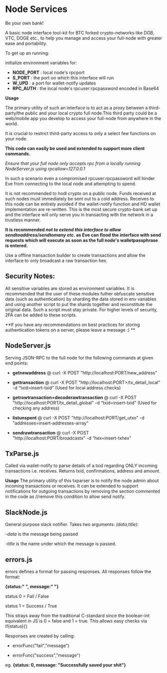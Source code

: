# Node Services
Be your own bank!

A basic node interface tool-kit for BTC forked crypto-networks like DGB, VTC, DOGE etc., to help you manage and access your full-node with greater ease and portability.  

To get up an running:

initialize environment variables for:
 - **NODE_PORT** : local node's rpcport 
 - **S_PORT** : the port on which this interface will run 
 - **W_UPD** : a port for wallet-notify updates
 - **RPC_AUTH** : the local node's rpcuser:rpcpassword encoded in Base64
 
 **Usage**
 
The primary utility of such an interface is to act as a proxy between a third-party/the public and your local crypto full node.This third party could be a web/mobile app you develop to access your full-node from anywhere in the world.

It is crucial to restrict third-party access to only a select few functions on your node. 

**This code can easily be used and extended to support more client commands.**

*Ensure that your full node only accepts rpc from a locally running NodeServer.js using rpcallow=127.0.0.1*

In such a scenario even a compromised rpcuser:rpcpassword will hinder Eve from connecting to the local node and attempting to spend.  

It is not recommended to hodl crypto on a public node. Funds received at such nodes must immediately be sent out to a cold address. Receives to this node can be entirely avoided if the wallet-notify function and HD wallet implementation are re-written. This is the most secure crypto-bank set up and the interface will only serve you in transacting with the network in a trustless manner. 

**It is recommended _not to extend this interface to allow sendtoaddress/sendtomany etc._ as Eve can flood the interface with send requests which will execute as soon as the full node's walletpassphrase is entered.**

Use a offline transaction builder to create transactions and allow the interface to only broadcast a raw transaction hex.

## Security Notes:
All sensitive variables are stored as environment variables. 
It is recommended that the user of these modules futher obfuscate sensitive data (such as authentication) by sharding the data stored in env variables and using another script to put the shards together and reconstitute the original data. Such a script must stay private. For higher levels of security, 2FA can be added to these scripts.

**If you have any recommendations on best practices for storing authentication tokens on a server, please leave a message :) **

## NodeServer.js

Serving JSON-RPC to the full node for the following commands at given end points:

- **getnewaddress** @ curl -X POST "http://localhost:PORT/new_address"

- **gettransaction** @ curl -X POST "http://localhost:PORT>/tx_detail_local" -d “txid=insert-txid” (Used for local address checks)

- **getrawtransaction+decoderawtransaction** @ curl -X POST "http://localhost:PORT/tx_detail_global" -d “txid=insert-txid” (Used for checking any address)

- **listunspent** @ curl -X POST "http://localhost:PORT/get_utxo" -d "addresses=insert-addresses-array"

- **sendrawtransaction** @ curl -X POST "http://localhost:PORT/broadcastx" -d “hex=insert-txhex”


## TxParse.js

Called via wallet-notify to parse details of a txid regarding ONLY incoming transactions i.e. receives.
Returns txid, confirmations, address and amount.

**Usage**
The primary utility of this txparser is to notify the node admin about incoming transactions or receives. 
It can be extended to support notifications for outgoing transactions by removing the section commented in the code as //remove this condition to allow send notify.

## SlackNode.js

General purpose slack notifier. Takes two arguments: *(data,title)*:

-*data* is the message being passed 

-*title* is the name under which the message is passed.

## errors.js

errors defines a format for passing responses. All responses follow the format: 

**{status:" ", message:" "}**

status 0 = Fail / False

status 1 = Success / True

This strays away from the traditional C-standard since the boolean-int equivalent in JS is 0 = false and 1 = true. 
This allows easy checks via if(status){}

Responses are created by calling:

- errorFunc("fail","message") 

- errorFunc("success","message")

eg. **{status: 0, message: "Successfully saved your shit"}**


